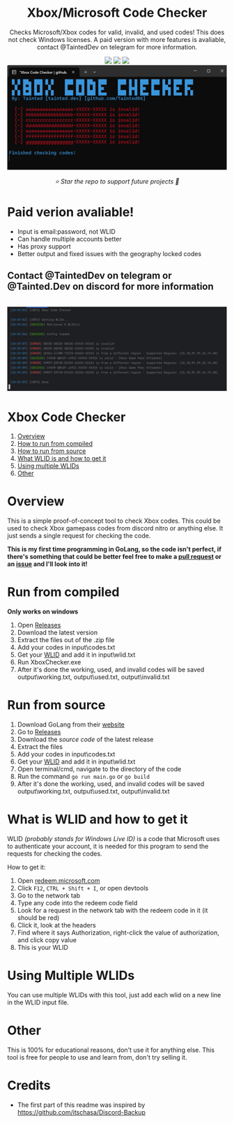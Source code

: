 <div align="center">
    <h1>Xbox/Microsoft Code Checker</h1>
    <p>Checks Microsoft/Xbox codes for valid, invalid, and used codes! This does not check Windows licenses. A paid version with more features is avaliable, contact @TaintedDev on telegram for more information.</p>
    <img src="https://img.shields.io/github/downloads/Tainted06/Xbox-Code-Checker/total?style=flat">
    <img src="https://img.shields.io/github/stars/Tainted06/Xbox-Code-Checker?style=flat">
    <img src="https://img.shields.io/github/forks/Tainted06/Xbox-Code-Checker?style=flat">
    <br>
    <img src="https://github.com/Tainted06/Xbox-Code-Checker/blob/main/github-demo-0.png?raw=true">
    <br>
    <p><i>⭐ Star the repo to support future projects 🙏</i></p>
</div>

# Paid verion avaliable!
- Input is email:password, not WLID
- Can handle multiple accounts better
- Has proxy support
- Better output and fixed issues with the geography locked codes
## Contact @TaintedDev on telegram or @Tainted.Dev on discord for more information
<br>
<img src="https://github.com/Tainted06/Xbox-Code-Checker/blob/main/github-demo-1.jpg?raw=true">

# Xbox Code Checker
1. [Overview](https://github.com/Tainted06/Xbox-Code-Checker#xbox-code-checker)
2. [How to run from compiled](https://github.com/Tainted06/Xbox-Code-Checker#run-from-compiled)
3. [How to run from source](https://github.com/Tainted06/Xbox-Code-Checker#run-from-source)
4. [What WLID is and how to get it](https://github.com/Tainted06/Xbox-Code-Checker#what-is-wlid-and-how-to-get-it) 
5. [Using multiple WLIDs](https://github.com/Tainted06/Xbox-Code-Checker#using-multiple-wlids) 
6. [Other](https://github.com/Tainted06/Xbox-Code-Checker#other)

# Overview 
This is a simple proof-of-concept tool to check Xbox codes. This could be used to check Xbox gamepass codes from discord nitro or anything else. It just sends a single request for checking the code. 

**This is my first time programming in GoLang, so the code isn't perfect, if there's something that could be better feel free to make a [pull request](https://github.com/Tainted06/Xbox-Code-Checker/pulls) or an [issue](https://github.com/Tainted06/Xbox-Code-Checker/issues) and I'll look into it!**

# Run from compiled
**Only works on windows**
1. Open [Releases](https://github.com/Tainted06/Xbox-Code-Checker/releases)
2. Download the latest version
3. Extract the files out of the .zip file
4. Add your codes in input\codes.txt
5. Get your [WLID](https://github.com/Tainted06/Xbox-Code-Checker#what-is-wlid-and-how-to-get-it) and add it in input\wlid.txt
6. Run XboxChecker.exe
7. After it's done the working, used, and invalid codes will be saved output\working.txt, output\used.txt, output\invalid.txt

# Run from source
1. Download GoLang from their [website](https://go.dev/dl/)
2. Go to [Releases](https://github.com/Tainted06/Xbox-Code-Checker/releases)
3. Download the *source code* of the latest release
4. Extract the files
5. Add your codes in input\codes.txt
6. Get your [WLID](https://github.com/Tainted06/Xbox-Code-Checker#what-is-wlid-and-how-to-get-it) and add it in input\wlid.txt
7. Open terminal/cmd, navigate to the directory of the code
8. Run the command `go run main.go` or `go build`
9. After it's done the working, used, and invalid codes will be saved output\working.txt, output\used.txt, output\invalid.txt

# What is WLID and how to get it
WLID *(probably stands for Windows Live ID)* is a code that Microsoft uses to authenticate your account, it is needed for this program to send the requests for checking the codes.

How to get it:

1. Open [redeem.microsoft.com](http://redeem.microsoft.com/)
2. Click `F12`, `CTRL + Shift + I`, or open devtools
3. Go to the network tab
4. Type any code into the redeem code field 
5. Look for a request in the network tab with the redeem code in it (it should be red)
6. Click it, look at the headers
7. Find where it says Authorization, right-click the value of authorization, and click copy value
8. This is your WLID

# Using Multiple WLIDs
You can use multiple WLIDs with this tool, just add each wlid on a new line in the WLID input file.

# Other
This is 100% for educational reasons, don't use it for anything else. This tool is free for people to use and learn from, don't try selling it.


# Credits
- The first part of this readme was inspired by https://github.com/itschasa/Discord-Backup
